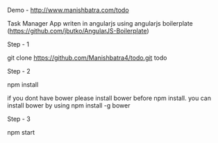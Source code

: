 Demo - http://www.manishbatra.com/todo

Task Manager App writen in angularjs using angularjs boilerplate (https://github.com/jbutko/AngularJS-Boilerplate) 

Step - 1

git clone https://github.com/Manishbatra4/todo.git todo

Step - 2

npm install

if you dont have bower please install bower before npm install. you can install bower by using npm install -g bower

Step - 3

npm start 

